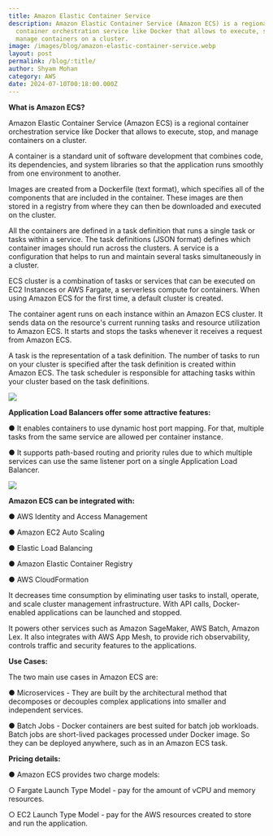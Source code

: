 ```yaml
---
title: Amazon Elastic Container Service
description: Amazon Elastic Container Service (Amazon ECS) is a regional
  container orchestration service like Docker that allows to execute, stop, and
  manage containers on a cluster.
image: /images/blog/amazon-elastic-container-service.webp
layout: post
permalink: /blog/:title/
author: Shyam Mohan
category: AWS
date: 2024-07-10T00:18:00.000Z
---
```

**What is Amazon ECS?**

Amazon Elastic Container Service (Amazon ECS) is a regional container orchestration service like Docker that allows to execute, stop, and manage containers on a cluster.

A container is a standard unit of software development that combines code, its dependencies, and system libraries so that the application runs smoothly from one environment to another.

Images are created from a Dockerfile (text format), which specifies all of the components that are included in the container. These images are then stored in a registry from where they can then be downloaded and executed on the cluster.

All the containers are defined in a task definition that runs a single task or tasks within a service. The task definitions (JSON format) defines which container images should run across the clusters. A service is a configuration that helps to run and maintain several tasks simultaneously in a cluster.

ECS cluster is a combination of tasks or services that can be executed on EC2 Instances or AWS Fargate, a serverless compute for containers. When using Amazon ECS for the first time, a default cluster is created.

The container agent runs on each instance within an Amazon ECS cluster. It sends data on the resource's current running tasks and resource utilization to Amazon ECS. It starts and stops the tasks whenever it receives a request from Amazon ECS.

A task is the representation of a task definition. The number of tasks to run on your cluster is specified after the task definition is created within Amazon ECS. The task scheduler is responsible for attaching tasks within your cluster based on the task definitions.

  
  

![](https://lh7-us.googleusercontent.com/docsz/AD_4nXfwvix1dNWpZq4esoKBxtTXjh_qcq1QZvaeOTWn6cGeSiVb6BKSOhNv0LJXrZJHWsi0L3TDTIgabCPpqioHnNGluf1jU5J6OubGf7Z5iy0FTGrdch3wlDZPdywAFUv63TMGC3fZOV10CYN8mV_Ru4_d350O?key=DolJBsYn1X8zMHIyAnLicQ)

  

**Application Load Balancers offer some attractive features:**

● It enables containers to use dynamic host port mapping. For that, multiple tasks from the same service are allowed per container instance.

● It supports path-based routing and priority rules due to which multiple services can use the same listener port on a single Application Load Balancer.

  

![](https://lh7-us.googleusercontent.com/docsz/AD_4nXe6jrJgCh-SNEKu8lcGYIdYyWXCcJs-cOxmYqDmkT9Qaa2J8ZzCyEMMjAHQsMlD-tA0MQWxFs0Jl2W-momv7Cb3oTOBAtzS_ZA4UjhOAfuzQjcv5Tmefom81lCvhVRVGzCeTbwpE7lkfCxcw8y9gixopYQ2?key=DolJBsYn1X8zMHIyAnLicQ)

  

**Amazon ECS can be integrated with:**

● AWS Identity and Access Management

● Amazon EC2 Auto Scaling

● Elastic Load Balancing

● Amazon Elastic Container Registry

● AWS CloudFormation

It decreases time consumption by eliminating user tasks to install, operate, and scale cluster management infrastructure. With API calls, Docker-enabled applications can be launched and stopped.

It powers other services such as Amazon SageMaker, AWS Batch, Amazon Lex. It also integrates with AWS App Mesh, to provide rich observability, controls traffic and security features to the applications.

**Use Cases:**

The two main use cases in Amazon ECS are:

● Microservices - They are built by the architectural method that decomposes or decouples complex applications into smaller and independent services.

● Batch Jobs - Docker containers are best suited for batch job workloads. Batch jobs are short-lived packages processed under Docker image. So they can be deployed anywhere, such as in an Amazon ECS task.


**Pricing details:**

● Amazon ECS provides two charge models:

○ Fargate Launch Type Model - pay for the amount of vCPU and memory resources.

○ EC2 Launch Type Model - pay for the AWS resources created to store and run the application.
